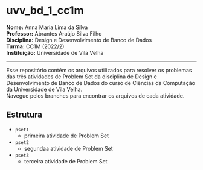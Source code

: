 # uvv_bd_1_cc1m

**Nome:** Anna Maria Lima da Silva  
**Professor:** Abrantes Araújo Silva Filho  
**Disciplina:** Design e Desenvolvimento de Banco de Dados  
**Turma:** CC1M (2022/2)  
**Instituição:** Universidade de Vila Velha  

---

Esse repositório contém os arquivos utilizados para resolver os problemas das três atividades de Problem Set da disciplina de Design e Desenvolvimento de Banco de Dados do curso de Ciências da Computação da Universidade de Vila Velha.  
Navegue pelos branches para encontrar os arquivos de cada atividade.  
  
## Estrutura

- `pset1`   
  - primeira atividade de Problem Set  
- `pset2`   
  - segundaa atividade de Problem Set  
- `pset3`   
  - terceira atividade de Problem Set  
